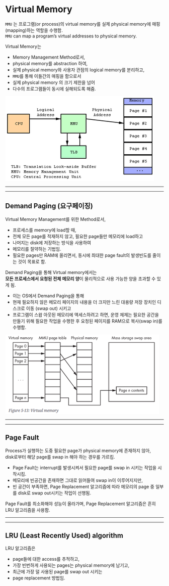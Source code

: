 # Virtual Memory

`MMU` 는 프로그램(or process)의 virtual memory를 실제 physical memory에 매핑(mapping)하는 역할을 수행함.  
`MMU` can map a program’s virtual addresses to physical memory. 

Virtual Memory는

* Memory Management Method로서, 
* physical memory를 abstraction 하여,
* 실제 physical memory와 사용자 관점의 logical memory를 분리하고, 
* `MMU`를 통해 이들간의 매핑을 함으로서
* 실제 physical memory 의 크기 제한을 넘어
* 다수의 프로그램들이 동시에 실해되도록 해줌.

![](./img/virtual_memory.png)

---

---

## Demand Paging (요구페이징)

Virtual Memory Management를 위한 Method로서,

* 프로세스를 memory에 load할 때, 
* 전체 모든 page를 적재하지 않고, 필요한 page들만 메모리에 load하고
* 나머지는 disk에 저장하는 방식을 사용하여
* 메모리를 절약하는 기법임.
* 필요한 pages만 RAM에 올리면서, 동시에 최대한 page fault의 발생빈도를 줄이는 것이 목표로 함.

Demand Paging을 통해 Virtual memory에서는  
**모든 프로세스에서 요청된 전체 메모리 양**이 물리적으로 사용 가능한 양을 초과할 수 있게 됨.

* 이는 OS에서 Demand Paging을 통해 
* 현재 필요하지 않은 메모리 페이지의 내용을 더 크지만 느린 대용량 저장 장치인 디스크로 이동 (swap out) 시키고 
* 프로그램이 스왑 아웃된 메모리에 액세스하려고 하면, 운영 체제는 필요한 공간을 만들기 위해 필요한 작업을 수행한 후 요청된 페이지를 RAM으로 복사(swap in)를 수행함.

![](./img/virtual_memory2.png)

---

---

## Page Fault

Process가 실행하는 도중 필요한 page가 physical memory에 존재하지 않아,  
disk로부터 해당 page를 swap in 해야 하는 경우를 가르킴.

* Page Fault는 interrupt를 발생시켜서 필요한 page를 swap in 시키는 작업을 시작시킴.
* 메모리에 빈공간을 존재하면 그대로 읽어들여 swap in이 이루어지지만,
* 빈 공간이 부족하면, Page Replacement 알고리즘에 따라 메모리의 page 중 일부를 disk로 swap out시키는 작업이 선행됨.


Page Fault를 최소화해야 성능이 올라가며, Page Replacement 알고리즘은 흔히 LRU 알고리즘을 사용함.

---

---

## LRU (Least Recently Used) algorithm

LRU 알고리즘은

* page들에 대한 access를 추적하고,
* 가장 빈번하게 사용되는 pages는 physical memory에 남기고,
* 최근에 가장 덜 사용된 page를 swap out 시키는
* page replacement 방법임. 
